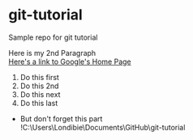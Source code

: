 # git-tutorial
Sample repo for git tutorial

Here is my 2nd Paragraph  
[Here's a link to Google's Home Page](https://www.google.com)

1. Do this first
2. Do this 2nd
3. Do this next
4. Do this last
  * But don't forget this part  
  !C:\Users\Londibie\Documents\GitHub\git-tutorial